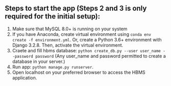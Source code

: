 ## Steps to start the app (Steps 2 and 3 is only required for the initial setup):

1) Make sure that MySQL 8.0+ is running on your system
2) If you have Anaconda, create virtual environment using ``conda env create -f environment.yml``. Or, create a Python 3.6+ environment with Django 3.2.8. Then, activate the virtual environment.
3) Craete and fill hbms database: ``python create_db.py --user user_name --password password`` (Any user_name and password permitted to create a database in your server.)
4) Run app: ``python manage.py runserver``.
5) Open localhost on your preferred browser to access the HBMS application.

